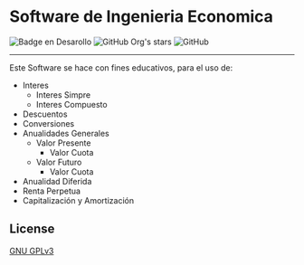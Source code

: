 # Software de Ingenieria Economica 

 ![Badge en Desarollo](https://img.shields.io/badge/STATE-SUCESS-green) 
 ![GitHub Org's stars](https://img.shields.io/github/stars/nortigozab?style=social)
 ![GitHub](https://img.shields.io/github/license/nortigozab/softwareIngEco)
_____________________________________________
Este Software se hace con fines educativos, para el uso de:

* Interes 
    * Interes Simpre
    * Interes Compuesto
* Descuentos
* Conversiones 
* Anualidades Generales
    * Valor Presente
        * Valor Cuota
    * Valor Futuro
        * Valor Cuota
* Anualidad Diferida
* Renta Perpetua 
* Capitalización y Amortización

## License  

[GNU GPLv3](https://choosealicense.com/licenses/gpl-3.0/)
 
